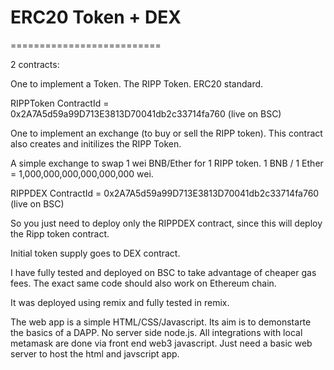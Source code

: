 # ERC20 Token + DEX
==========================

2 contracts:

One to implement a Token. The RIPP Token. ERC20 standard.

RIPPToken ContractId = 0x2A7A5d59a99D713E3813D70041db2c33714fa760  (live on BSC) 







One to implement an exchange (to buy or sell the RIPP token). This contract also creates and initilizes the RIPP Token. 

A simple exchange to swap 1 wei BNB/Ether for 1 RIPP token. 1 BNB / 1 Ether = 1,000,000,000,000,000,000 wei.

RIPPDEX ContractId = 0x2A7A5d59a99D713E3813D70041db2c33714fa760   (live on BSC)






So you just need to deploy only the RIPPDEX contract, since this will deploy the Ripp token contract. 

Initial token supply goes to DEX contract. 

I have fully tested and deployed on BSC to take advantage of cheaper gas fees. The exact same code should also work on Ethereum chain. 

It was deployed using remix and fully tested in remix. 

The web app is a simple HTML/CSS/Javascript. Its aim is to demonstarte the basics of a DAPP. No server side node.js. All integrations with local metamask are done via front end web3 javascript. Just need a basic web server to host the html and javscript app. 


